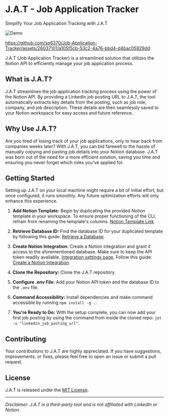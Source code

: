 # J.A.T - Job Application Tracker

Simplify Your Job Application Tracking with J.A.T

![Demo](https://github.com/sp6370/Job-Application-Tracker/assets/26037101/92e25771-b1b8-46c0-95bb-eb5a8f0d2ba5)

https://github.com/sp6370/Job-Application-Tracker/assets/26037101/a105f5cb-53c2-4a76-bbd4-d4bac05929dd

J.A.T (Job Application Tracker) is a streamlined solution that utilizes the Notion API to efficiently manage your job application process.

## What is J.A.T?

J.A.T streamlines the job application tracking process using the power of the Notion API. By providing a LinkedIn job posting URL to J.A.T, the tool automatically extracts key details from the posting, such as job role, company, and job description. These details are then seamlessly saved to your Notion workspace for easy access and future reference.

## Why Use J.A.T?

Are you tired of losing track of your job applications, only to hear back from companies weeks later? With J.A.T, you can bid farewell to the hassle of manually copying and pasting job details into your Notion database. J.A.T was born out of the need for a more efficient solution, saving you time and ensuring you never forget which roles you've applied for.

## Getting Started

Setting up J.A.T on your local machine might require a bit of initial effort, but once configured, it runs smoothly. Any future optimization efforts will only enhance this experience.

1. **Add Notion Template:** Begin by duplicating the provided Notion template in your workspace. To ensure proper functioning of the CLI, refrain from renaming the template's columns. [Notion Template Link](https://wry-tiger-6d4.notion.site/1cb27f52554943b0a11e49de24e346eb?v=92d6427bf03141aab691920765fa89b7)

2. **Retrieve Database ID:** Find the database ID for your duplicated template by following this guide: [Retrieve a Database](https://developers.notion.com/reference/retrieve-a-database).

3. **Create Notion Integration:** Create a Notion integration and grant it access to the aforementioned database. Make sure to keep the API token readily available. [Integration settings page](https://www.notion.so/my-integrations). Follow this guide: [Create a Notion Integration](https://developers.notion.com/docs/create-a-notion-integration#give-your-integration-page-permissions).

4. **Clone the Repository:** Clone the J.A.T repository.

5. **Configure .env File:** Add your Notion API token and the database ID to the `.env` file.

6. **Command Accessibility:** Install dependencies and make command accessible by running `npm install -g .`.

7. **You're Ready to Go:** With the setup complete, you can now add your first job posting by using the command from inside the cloned repo: `jat -u "linkedin_job_posting_url"`.

## Contributing

Your contributions to J.A.T are highly appreciated. If you have suggestions, improvements, or fixes, please feel free to open an issue or submit a pull request.

## License

J.A.T is released under the [MIT License](LICENSE).

---

*Disclaimer: J.A.T is a third-party tool and is not affiliated with LinkedIn or Notion.*
